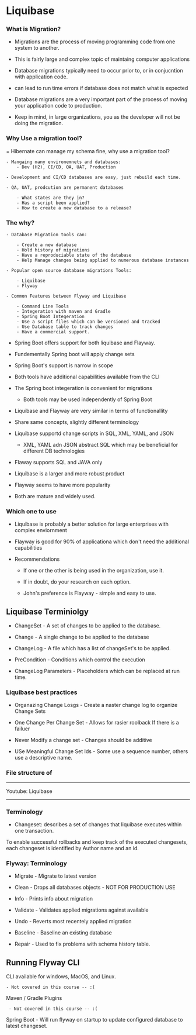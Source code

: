 # Liquibase

### What is Migration? 

- Migrations are the process of moving programming code from one system to another.


- This is fairly large and complex topic of maintaing computer applications


- Database migrations typically need to occur prior to, or in conjucntion with application code. 

- can lead to run time errors if database does not match what is expected


- Database migrations are a very important part of the process of moving your application code to production. 


- Keep in mind, in large organizations, you as the developer will not be doing the migration. 


### Why Use a migration tool? 

= Hibernate can manage my schema fine, why use a migration tool?

    - Mangaing many environemnets and databases:
        - Dev (H2), CI/CD, QA, UAT, Production
    
    - Development and CI/CD databases are easy, just rebuild each time.

    - QA, UAT, prodcution are permanent databases

        - What states are they in?
        - Has a script been applied?
        - How to create a new database to a release?
    

### The why?

    - Database Migration tools can:

        - Create a new database
        - Hold history of migrations
        - Have a reproduciable state of the database
        - Help Manage changes being applied to numerous database instances

    - Popular open source database migrations Tools:

        - Liquibase
        - Flyway
    
    - Common Features between Flyway and Liquibase

        - Command Line Tools
        - Integeration with maven and Gradle
        - Spring Boot Integeration
        - Use a script files which can be versioned and tracked
        - Use Database table to track changes
        - Have a commercial support. 

- Spring Boot offers support for both liquibase and Flayway.      

- Fundementally Spring boot will apply change sets

- Spring Boot's support is narrow in scope

- Both tools have additional capabilities available from the CLI

- The Spring boot integeration is convenient for migrations

    - Both tools may be used independently of Spring Boot

- Liquibase and Flayway are very similar in terms of functionallity

- Share same concepts, slightly different terminology

- Liquibase supportd change scripts in SQL, XML, YAML, and JSON

    - XML, YAML adn JSON abstract SQL which may be beneficial for different DB technologies


- Flaway supports SQL and JAVA only

- Liquibase is a larger and more robust product

- Flayway seems to have more popularity

- Both are mature and widely used. 


### Which one to use 


- Liquibase is probably a better solution for large enterprises with complex enviornment

- Flayway is good for 90% of applicationa which don't  need the additional capabilities 

- Recommendations

    - If one or the other is being used in the organization, use it.


    - If in doubt, do your research on each option.

    - John's preference is Flayway - simple and easy to use. 


## Liquibase Terminiolgy 


- ChangeSet - A set of changes to be applied to the database.

- Change - A single change to be applied to the database


- ChangeLog - A file which has a list of changeSet's to be applied. 

 - PreCondition - Conditions which control the execution


 - ChangeLog Parameters - Placeholders which can be replaced at run time. 



### Liquibase best practices


- Organazing Change Losgs - Create a naster change  log to organize Change Sets



- One Change Per Change Set - Allows for rasier roolback If there is a failuer 


- Never Modify a change set - Changes should be additive 

- USe Meaningful Change Set Ids - Some  use a sequence number, others use a descriptive name. 


### File structure of 


---------------------------------------------------------------------------------------------------------

Youtube: Liquibase 


---------------------------------------------------------------------------------------------------------


### Terminology 


- Changeset: describes a set of changes that liquibase executes within one transaction. 

To enable successful rollbacks and keep track of the executed changesets, each changeset is identified by Author name and an id. 




### Flyway: Terminology 


- Migrate - Migrate to latest version

- Clean - Drops all databases objects - NOT FOR PRODUCTION USE

- Info - Prints info about migration 

- Validate - Validates applied migrations against available 

- Undo - Reverts most recentely applied migration

- Baseline - Baseline an existing database

- Repair - Used to fix problems with schema history table. 

## Running Flyway CLI 

CLI available for windows, MacOS, and Linux.

    - Not covered in this course -- :(

 Maven / Gradle Plugins 

     - Not covered in this course -- :(

Spring Boot - Will run flyway on startup to update configured database to latest changeset. 


### 




